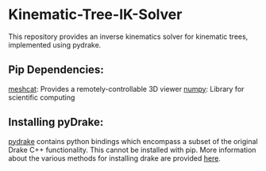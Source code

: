 # Kinematic-Tree-IK-Solver
This repository provides an inverse kinematics solver for kinematic trees, implemented using pydrake.

## Pip Dependencies: 
[meshcat](https://github.com/rdeits/meshcat-python): Provides a remotely-controllable 3D viewer
[numpy](https://numpy.org/): Library for scientific computing

## Installing pyDrake:
[pydrake](https://drake.mit.edu/pydrake/) contains python bindings which encompass a subset of the original Drake C++ functionality.  This cannot be installed with pip.  More information about the various methods for installing drake are provided [here](https://drake.mit.edu/python_bindings.html).
